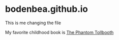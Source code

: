 # bodenbea.github.io
This is me changing the file

My favorite childhood book is [The Phantom Tollbooth](https://en.wikipedia.org/wiki/The_Phantom_Tollbooth)



